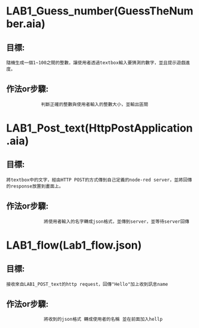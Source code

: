 # LAB1_Guess_number(GuessTheNumber.aia)

## 目標:
	隨機生成一個1~100之間的整數，讓使用者透過textbox輸入要猜測的數字，並且提示遊戲進度。
## 作法or步驟:
                 判斷正確的整數與使用者輸入的整數大小，並輸出區間

# LAB1_Post_text(HttpPostApplication.aia)
## 目標:
    將textbox中的文字，經由HTTP POST的方式傳到自己定義的node-red server，並將回傳的response放置到畫面上。

## 作法or步驟:
                  將使用者輸入的名字轉成json格式，並傳到server，並等待server回傳

# LAB1_flow(Lab1_flow.json)

## 目標:
    接收來自LAB1_POST_text的http request，回傳"Hello"加上收到訊息name
    
## 作法or步驟:
                  將收到的json格式 轉成使用者的名稱 並在前面加入hellp
